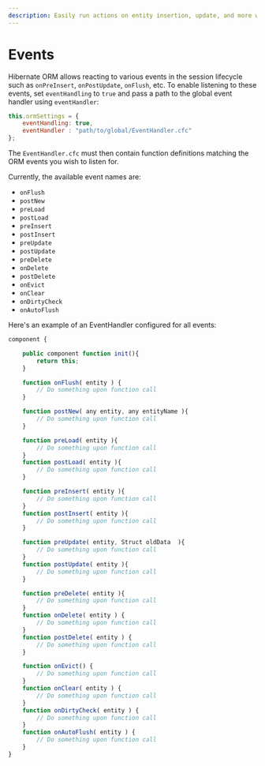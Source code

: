 ```yaml
---
description: Easily run actions on entity insertion, update, and more with event listeners
---
```


# Events

Hibernate ORM allows reacting to various events in the session lifecycle such as `onPreInsert`, `onPostUpdate`, `onFlush`, etc. To enable listening to these events, set `eventHandling` to `true` and pass a path to the global event handler using `eventHandler`:

```js
this.ormSettings = {
    eventHandling: true,
    eventHandler : "path/to/global/EventHandler.cfc"
};
```

The `EventHandler.cfc` must then contain function definitions matching the ORM events you wish to listen for.

Currently, the available event names are:

* `onFlush`
* `postNew`
* `preLoad`
* `postLoad`
* `preInsert`
* `postInsert`
* `preUpdate`
* `postUpdate`
* `preDelete`
* `onDelete`
* `postDelete`
* `onEvict`
* `onClear`
* `onDirtyCheck`
* `onAutoFlush`

Here's an example of an EventHandler configured for all events:

```js
component {

	public component function init(){
		return this;
	}

	function onFlush( entity ) {
		// Do something upon function call
	}

	function postNew( any entity, any entityName ){
		// Do something upon function call
	}

	function preLoad( entity ){
		// Do something upon function call
	}
	function postLoad( entity ){
		// Do something upon function call
	}

	function preInsert( entity ){
		// Do something upon function call
	}
	function postInsert( entity ){
		// Do something upon function call
	}

	function preUpdate( entity, Struct oldData  ){
		// Do something upon function call
	}
	function postUpdate( entity ){
		// Do something upon function call
	}

	function preDelete( entity ){
		// Do something upon function call
	}	
	function onDelete( entity ) {
		// Do something upon function call
	}
	function postDelete( entity ) {
		// Do something upon function call
	}

	function onEvict() {
		// Do something upon function call
	}
	function onClear( entity ) {
		// Do something upon function call
	}
	function onDirtyCheck( entity ) {
		// Do something upon function call
	}
	function onAutoFlush( entity ) {
		// Do something upon function call
	}
}
```
